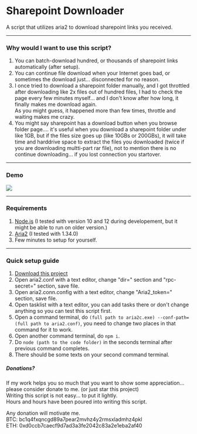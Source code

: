 # Sharepoint Downloader

A script that utilizes aria2 to download sharepoint links you received.

---

### Why would I want to use this script?

1. You can batch-download hundred, or thousands of sharepoint links automatically (after setup).
2. You can continue file download when your Internet goes bad, or sometimes the download just... disconnected for no reason.
3. I once tried to download a sharepoint folder manually, and I got throttled after downloading like 2x files out of hundred files, I had to check the page every few minutes myself... and I don't know after how long, it finally makes me download again.  
   As you might guess, it happened more than few times, throttle and waiting makes me crazy.
4. You might say sharepoint has a download button when you browse folder page.... it's useful when you download a sharepoint folder under like 1GB, but if the files size goes up (like 10GBs or 200GBs), it will take time and harddrive space to extract the files you downloaded (twice if you are downloading multti-part rar file), not to mention there is no continue downloading... if you lost connection you startover.

---

### Demo

![](https://i.imgur.com/IUtATbW.gif)

---

### Requirements
1. [Node.js](https://nodejs.org) (I tested with version 10 and 12 during developement, but it might be able to run on older version.)
2. [Aria2](https://aria2.github.io/) (I tested with 1.34.0)
3. Few minutes to setup for yourself.

---

### Quick setup guide

1. [Download this project](https://github.com/axzxc1236/SharepointDownloader/archive/master.zip)
2. Open aria2.conf with a text editor, change "dir=" section and "rpc-secret=" section, save file.
3. Open aria2.conn.config with a text editor, change "Aria2_token=" section, save file.
4. Open tasklist with a text editor, you can add tasks there or don't change anything so you can test this script first.
5. Open a command terminal, do `(full path to aria2c.exe) --conf-path=(full path to aria2.conf)`, you need to change two places in that command for it to work.
6. Open another command terminal, do `npm i`.
7. Do `node (path to the code folder)` in the seconds terminal after previous command completes.
8. There should be some texts on your second command terminal.


##### Donations?

If my work helps you so much that you want to show some appreciation... please consider donate to me.  (or just star this project)  
Writing this script is not easy... to put it lightly.  
Hours and hours have been poured into writing this script.

Any donation will motivate me.  
BTC: bc1q4fxqncgd89a7pear2mvhz4y2rmsxladmhz4pkl  
ETH: 0xd0ccb7caecf9d7ad3a3fe2042c83a2e1eba2af40
